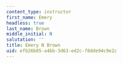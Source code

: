 ```yaml
---
content_type: instructor
first_name: Emery
headless: true
last_name: Brown
middle_initial: N
salutation: ''
title: Emery N Brown
uid: efb26b85-a4bb-3d63-ed2c-f8dde94c9e2c
---
```

